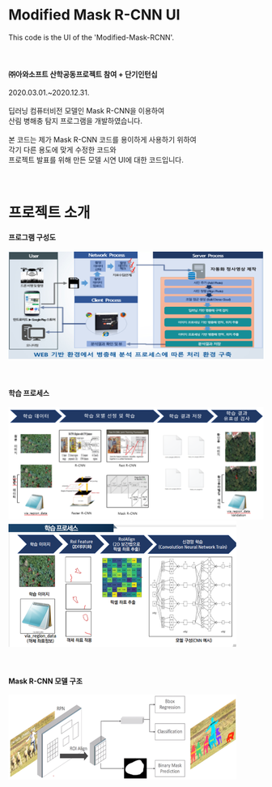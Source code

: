 # Modified Mask R-CNN UI
This code is the UI of the 'Modified-Mask-RCNN'.<br>
<br>
<br>

#### ㈜아와소프트 산학공동프로젝트 참여 + 단기인턴십<br>
2020.03.01.~2020.12.31.<br>
<br>
딥러닝 컴퓨터비전 모델인 Mask R-CNN을 이용하여<br>
산림 병해충 탐지 프로그램을 개발하였습니다.<br>
<br>
본 코드는 제가 Mask R-CNN 코드를 용이하게 사용하기 위하여<br>
각기 다른 용도에 맞게 수정한 코드와<br>
프로젝트 발표를 위해 만든 모델 시연 UI에 대한 코드입니다.<br>
<br>
<br>

# 프로젝트 소개
#### 프로그램 구성도<br>
<img src="/images/image01.png" width="600"><br>
<br>
<br>
#### 학습 프로세스<br>
<img src="/images/image02.png" width="600"><br>
<img src="/images/image03.png" width="450"><br>
<br>
<br>
#### Mask R-CNN 모델 구조<br>
<img src="/images/image04.png" width="450"><br>
<br>
